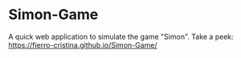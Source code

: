 # Simon-Game
A quick web application to simulate the game "Simon".
Take a peek: https://fierro-cristina.github.io/Simon-Game/

